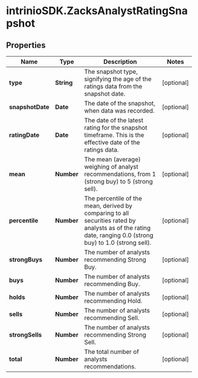 # intrinioSDK.ZacksAnalystRatingSnapshot

## Properties
Name | Type | Description | Notes
------------ | ------------- | ------------- | -------------
**type** | **String** | The snapshot type, signifying the age of the ratings data from the snapshot date. | [optional] 
**snapshotDate** | **Date** | The date of the snapshot, when data was recorded. | [optional] 
**ratingDate** | **Date** | The date of the latest rating for the snapshot timeframe. This is the effective date of the ratings data. | [optional] 
**mean** | **Number** | The mean (average) weighing of analyst recommendations, from 1 (strong buy) to 5 (strong sell). | [optional] 
**percentile** | **Number** | The percentile of the mean, derived by comparing to all securities rated by analysts as of the rating date, ranging 0.0 (strong buy) to 1.0 (strong sell). | [optional] 
**strongBuys** | **Number** | The number of analysts recommending Strong Buy. | [optional] 
**buys** | **Number** | The number of analysts recommending Buy. | [optional] 
**holds** | **Number** | The number of analysts recommending Hold. | [optional] 
**sells** | **Number** | The number of analysts recommending Sell. | [optional] 
**strongSells** | **Number** | The number of analysts recommending Strong Sell. | [optional] 
**total** | **Number** | The total number of analysts recommendations. | [optional] 



